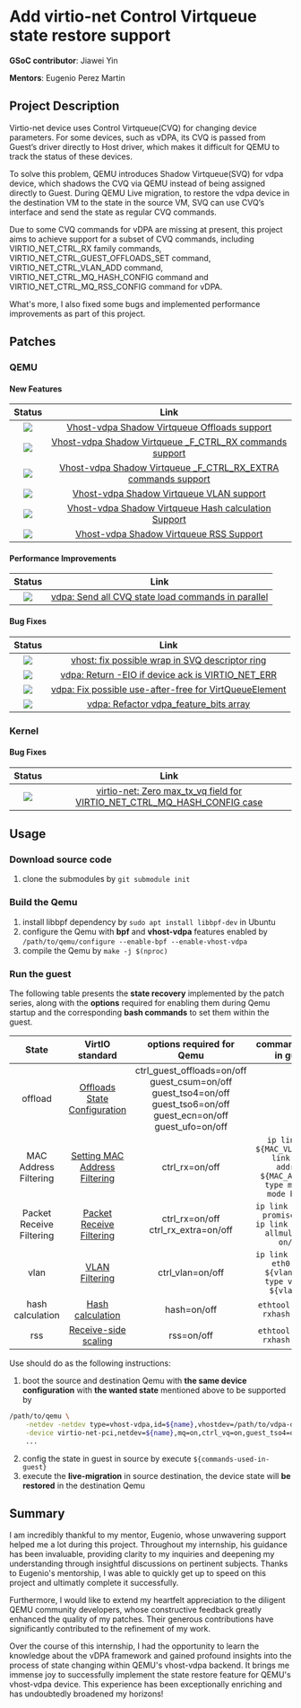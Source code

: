 # Add virtio-net Control Virtqueue state restore support

**GSoC contributor**: Jiawei Yin

**Mentors**: Eugenio Perez Martin

## Project Description

Virtio-net device uses Control Virtqueue(CVQ) for changing device parameters. For some devices, such as vDPA, its CVQ is passed from Guest’s driver directly to Host driver, which makes it difficult for QEMU to track the status of these devices.

To solve this problem, QEMU introduces Shadow Virtqueue(SVQ) for vdpa device, which shadows the CVQ via QEMU instead of being assigned directly to Guest. During QEMU Live migration, to restore the vdpa device in the destination VM to the state in the source VM, SVQ can use CVQ’s interface and send the state as regular CVQ commands.

Due to some CVQ commands for vDPA are missing at present, this project aims to achieve support for a subset of CVQ commands, including VIRTIO_NET_CTRL_RX family commands, VIRTIO_NET_CTRL_GUEST_OFFLOADS_SET command, VIRTIO_NET_CTRL_VLAN_ADD command, VIRTIO_NET_CTRL_MQ_HASH_CONFIG command and VIRTIO_NET_CTRL_MQ_RSS_CONFIG command for vDPA.

What's more, I also fixed some bugs and implemented performance improvements as part of this project.

## Patches

### QEMU

#### New Features

| Status | Link |
| :-: | :-: |
| <img src="https://img.shields.io/badge/Merged-4EAA25" /> | [Vhost-vdpa Shadow Virtqueue Offloads support](https://lore.kernel.org/all/cover.1685704856.git.yin31149@gmail.com/) |
| <img src="https://img.shields.io/badge/Merged-4EAA25" /> | [Vhost-vdpa Shadow Virtqueue _F_CTRL_RX commands support](https://lore.kernel.org/all/cover.1688743107.git.yin31149@gmail.com/) |
| <img src="https://img.shields.io/badge/Merged-4EAA25" /> | [Vhost-vdpa Shadow Virtqueue _F_CTRL_RX_EXTRA commands support](https://lore.kernel.org/all/cover.1688797728.git.yin31149@gmail.com/) |
| <img src="https://img.shields.io/badge/Merged-4EAA25" /> | [Vhost-vdpa Shadow Virtqueue VLAN support](https://lore.kernel.org/all/cover.1690106284.git.yin31149@gmail.com/) |
| <img src="https://img.shields.io/badge/Merged-4EAA25" />  | [Vhost-vdpa Shadow Virtqueue Hash calculation Support](https://lore.kernel.org/all/cover.1698194366.git.yin31149@gmail.com/) |
| <img src="https://img.shields.io/badge/Merged-4EAA25" />  | [Vhost-vdpa Shadow Virtqueue RSS Support](https://lore.kernel.org/all/cover.1698195059.git.yin31149@gmail.com/) |

#### Performance Improvements

| Status | Link |
| :-: | :-: |
| <img src="https://img.shields.io/badge/Merged-4EAA25" />  | [vdpa: Send all CVQ state load commands in parallel](https://lore.kernel.org/all/cover.1697165821.git.yin31149@gmail.com/) |

#### Bug Fixes

| Status | Link |
| :-: | :-: |
| <img src="https://img.shields.io/badge/Merged-4EAA25" /> | [vhost: fix possible wrap in SVQ descriptor ring](https://lore.kernel.org/all/20230509084817.3973-1-yin31149@gmail.com/) |
| <img src="https://img.shields.io/badge/Merged-4EAA25" /> | [vdpa: Return -EIO if device ack is VIRTIO_NET_ERR](https://lore.kernel.org/all/cover.1688438055.git.yin31149@gmail.com/) |
| <img src="https://img.shields.io/badge/Merged-4EAA25" /> | [vdpa: Fix possible use-after-free for VirtQueueElement](https://lore.kernel.org/all/cover.1688746840.git.yin31149@gmail.com/) |
| <img src="https://img.shields.io/badge/Merged-4EAA25" /> | [vdpa: Refactor vdpa_feature_bits array](https://lore.kernel.org/all/cover.1688130570.git.yin31149@gmail.com/) |

### Kernel

#### Bug Fixes

| Status | Link |
| :-: | :-: |
| <img src="https://img.shields.io/badge/Merged-4EAA25" /> | [virtio-net: Zero max_tx_vq field for VIRTIO_NET_CTRL_MQ_HASH_CONFIG case](https://lore.kernel.org/all/20230810110405.25558-1-yin31149@gmail.com/) |

## Usage

### Download source code

1. clone the submodules by `git submodule init`

### Build the Qemu

1. install libbpf dependency by `sudo apt install libbpf-dev` in Ubuntu
2. configure the Qemu with **bpf** and **vhost-vdpa** features enabled by `/path/to/qemu/configure --enable-bpf --enable-vhost-vdpa`
3. compile the Qemu by `make -j $(nproc)`

### Run the guest

The following table presents the **state recovery** implemented by the patch series, along with the **options** required for enabling them during Qemu startup and the corresponding **bash commands** to set them within the guest.

| State | VirtIO standard | options required for Qemu | commands used in guest |
| :-: | :-: | :-: | :-: |
| offload | [Offloads State Configuration](https://docs.oasis-open.org/virtio/virtio/v1.2/csd01/virtio-v1.2-csd01.html#x1-2690008) | ctrl_guest_offloads=on/off</br>guest_csum=on/off</br>guest_tso4=on/off</br>guest_tso6=on/off</br>guest_ecn=on/off</br>guest_ufo=on/off | |
| MAC Address Filtering | [Setting MAC Address Filtering](https://docs.oasis-open.org/virtio/virtio/v1.2/csd01/virtio-v1.2-csd01.html#x1-2500002) | ctrl_rx=on/off | `ip link add ${MAC_VLAN_NAME} link eth0 address ${MAC_ADDRESS} type macvlan mode bridge` |
| Packet Receive Filtering | [Packet Receive Filtering](https://docs.oasis-open.org/virtio/virtio/v1.2/csd01/virtio-v1.2-csd01.html#x1-2470001) | ctrl_rx=on/off</br>ctrl_rx_extra=on/off | `ip link set eth0 promisc on/ff`</br>`ip link set eth0 allmulticast on/off` |
| vlan | [VLAN Filtering](https://docs.oasis-open.org/virtio/virtio/v1.2/csd01/virtio-v1.2-csd01.html#x1-2540003) | ctrl_vlan=on/off | `ip link add link eth0 name ${vlan_name} type vlan id ${vlan_id}` |
| hash calculation | [Hash calculation](https://docs.oasis-open.org/virtio/virtio/v1.2/csd01/virtio-v1.2-csd01.html#x1-2640004) | hash=on/off | `ethtool -K eth0 rxhash on/off` |
| rss | [Receive-side scaling](https://docs.oasis-open.org/virtio/virtio/v1.2/csd01/virtio-v1.2-csd01.html#x1-2650007) | rss=on/off | `ethtool -K eth0 rxhash on/off` |

Use should do as the following instructions:
1. boot the source and destination Qemu with **the same device configuration** with **the wanted state** mentioned above to be supported by
```bash
/path/to/qemu \
    -netdev -netdev type=vhost-vdpa,id=${name},vhostdev=/path/to/vdpa-device,x-svq=true \
    -device virtio-net-pci,netdev=${name},mq=on,ctrl_vq=on,guest_tso4=on,guest_tso6=on,guest_ecn=on,guest_ufo=on,guest_announce=off,${options-required-for-Qemu} \
    ...
```
2. config the state in guest in source  by execute `${commands-used-in-guest}`
3. execute the **live-migration** in source destination, the device state will **be restored** in the destination Qemu

## Summary

I am incredibly thankful to my mentor, Eugenio, whose unwavering support helped me a lot during this project. Throughout my internship, his guidance has been invaluable, providing clarity to my inquiries and deepening my understanding through insightful discussions on pertinent subjects. Thanks to Eugenio's mentorship, I was able to quickly get up to speed on this project and ultimatly complete it successfully.

Furthermore, I would like to extend my heartfelt appreciation to the diligent QEMU community developers, whose constructive feedback greatly enhanced the quality of my patches. Their generous contributions have significantly contributed to the refinement of my work.

Over the course of this internship, I had the opportunity to learn the knowledge about the vDPA framework and gained profound insights into the process of state changing within QEMU's vhost-vdpa backend. It brings me immense joy to successfully implement the state restore feature for QEMU's vhost-vdpa device. This experience has been exceptionally enriching and has undoubtedly broadened my horizons!
